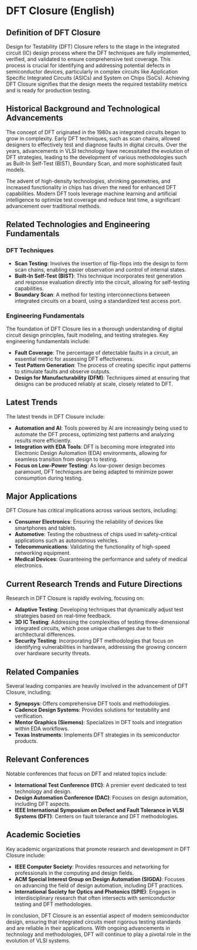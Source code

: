 # DFT Closure (English)

## Definition of DFT Closure
Design for Testability (DFT) Closure refers to the stage in the integrated circuit (IC) design process where the DFT techniques are fully implemented, verified, and validated to ensure comprehensive test coverage. This process is crucial for identifying and addressing potential defects in semiconductor devices, particularly in complex circuits like Application Specific Integrated Circuits (ASICs) and System on Chips (SoCs). Achieving DFT Closure signifies that the design meets the required testability metrics and is ready for production testing.

## Historical Background and Technological Advancements
The concept of DFT originated in the 1980s as integrated circuits began to grow in complexity. Early DFT techniques, such as scan chains, allowed designers to effectively test and diagnose faults in digital circuits. Over the years, advancements in VLSI technology have necessitated the evolution of DFT strategies, leading to the development of various methodologies such as Built-In Self-Test (BIST), Boundary Scan, and more sophisticated fault models.

The advent of high-density technologies, shrinking geometries, and increased functionality in chips has driven the need for enhanced DFT capabilities. Modern DFT tools leverage machine learning and artificial intelligence to optimize test coverage and reduce test time, a significant advancement over traditional methods.

## Related Technologies and Engineering Fundamentals
### DFT Techniques
- **Scan Testing**: Involves the insertion of flip-flops into the design to form scan chains, enabling easier observation and control of internal states.
- **Built-In Self-Test (BIST)**: This technique incorporates test generation and response evaluation directly into the circuit, allowing for self-testing capabilities.
- **Boundary Scan**: A method for testing interconnections between integrated circuits on a board, using a standardized test access port.

### Engineering Fundamentals
The foundation of DFT Closure lies in a thorough understanding of digital circuit design principles, fault modeling, and testing strategies. Key engineering fundamentals include:
- **Fault Coverage**: The percentage of detectable faults in a circuit, an essential metric for assessing DFT effectiveness.
- **Test Pattern Generation**: The process of creating specific input patterns to stimulate faults and observe outputs.
- **Design for Manufacturability (DFM)**: Techniques aimed at ensuring that designs can be produced reliably at scale, closely related to DFT.

## Latest Trends
The latest trends in DFT Closure include:
- **Automation and AI**: Tools powered by AI are increasingly being used to automate the DFT process, optimizing test patterns and analyzing results more efficiently.
- **Integration with EDA Tools**: DFT is becoming more integrated into Electronic Design Automation (EDA) environments, allowing for seamless transition from design to testing.
- **Focus on Low-Power Testing**: As low-power design becomes paramount, DFT techniques are being adapted to minimize power consumption during testing.

## Major Applications
DFT Closure has critical implications across various sectors, including:
- **Consumer Electronics**: Ensuring the reliability of devices like smartphones and tablets.
- **Automotive**: Testing the robustness of chips used in safety-critical applications such as autonomous vehicles.
- **Telecommunications**: Validating the functionality of high-speed networking equipment.
- **Medical Devices**: Guaranteeing the performance and safety of medical electronics.

## Current Research Trends and Future Directions
Research in DFT Closure is rapidly evolving, focusing on:
- **Adaptive Testing**: Developing techniques that dynamically adjust test strategies based on real-time feedback.
- **3D IC Testing**: Addressing the complexities of testing three-dimensional integrated circuits, which pose unique challenges due to their architectural differences.
- **Security Testing**: Incorporating DFT methodologies that focus on identifying vulnerabilities in hardware, addressing the growing concern over hardware security threats.

## Related Companies
Several leading companies are heavily involved in the advancement of DFT Closure, including:
- **Synopsys**: Offers comprehensive DFT tools and methodologies.
- **Cadence Design Systems**: Provides solutions for testability and verification.
- **Mentor Graphics (Siemens)**: Specializes in DFT tools and integration within EDA workflows.
- **Texas Instruments**: Implements DFT strategies in its semiconductor products.

## Relevant Conferences
Notable conferences that focus on DFT and related topics include:
- **International Test Conference (ITC)**: A premier event dedicated to test technology and design.
- **Design Automation Conference (DAC)**: Focuses on design automation, including DFT aspects.
- **IEEE International Symposium on Defect and Fault Tolerance in VLSI Systems (DFT)**: Centers on fault tolerance and DFT methodologies.

## Academic Societies
Key academic organizations that promote research and development in DFT Closure include:
- **IEEE Computer Society**: Provides resources and networking for professionals in the computing and design fields.
- **ACM Special Interest Group on Design Automation (SIGDA)**: Focuses on advancing the field of design automation, including DFT practices.
- **International Society for Optics and Photonics (SPIE)**: Engages in interdisciplinary research that often intersects with semiconductor testing and DFT methodologies.

In conclusion, DFT Closure is an essential aspect of modern semiconductor design, ensuring that integrated circuits meet rigorous testing standards and are reliable in their applications. With ongoing advancements in technology and methodologies, DFT will continue to play a pivotal role in the evolution of VLSI systems.